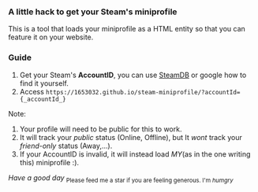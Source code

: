 ### A little hack to get your Steam's miniprofile
This is a tool that loads your miniprofile as a HTML entity so that you can feature it on your website.

### Guide

1. Get your Steam's **AccountID**, you can use [SteamDB](https://steamdb.info/calculator/) or google how to find it yourself.
2. Access `https://1653032.github.io/steam-miniprofile/?accountId={_accountId_}`

Note:
1. Your profile will need to be public for this to work.
2. It will track your _public_ status (Online, Offline), but It *wont* track your _friend-only_ status (Away,...).  
2. If your AccountID is invalid, it will instead load *MY*(as in the one writing this) miniprofile :).

*_Have a good day_*
<sub>Please feed me a star if you are feeling generous. I'm _humgry_</sub>
